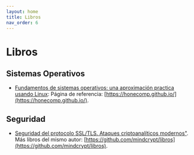 ```yaml
---
layout: home
title: Libros
nav_order: 6
---
```


# Libros

## Sistemas Operativos

* [Fundamentos de sistemas operativos: una aproximación practica usando Linux](https://raw.githubusercontent.com/honecomp/honecomp.github.io/main/books/librossoo.pdf): Página de referencia: [https://honecomp.github.io/](https://honecomp.github.io/).

## Seguridad

* [Seguridad del protocolo SSL/TLS. Ataques criptoanalíticos modernos"](https://t.co/eY8ZPO6yCu). Más libros del mismo autor: [https://github.com/mindcrypt/libros](https://github.com/mindcrypt/libros).